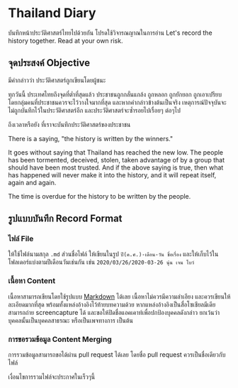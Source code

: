 # Thailand Diary
บันทึกหน้าประวัติศาสตร์ไทยไปด้วยกัน โปรดใช้วิจารณญาณในการอ่าน
Let's record the history together. Read at your own risk.

## จุดประสงค์ Objective
มีคำกล่าวว่า ประวัติศาสตร์ถูกเขียนโดยผู้ชนะ

ทุกวันนี้ ประเทศไทยถึงจุดที่ต่ำที่สุดแล้ว ประชาชนถูกกลั่นแกล้ง ถูกหลอก ถูกยักยอก ถูกเอาเปรียบ โดยกลุ่มคนที่ประชาชนควรจะไว้วางใจมากที่สุด
และหากคำกล่าวข้างต้นเป็นจริง เหตุการณ์ปัจจุบันจะไม่ถูกบันทึกไว้ในประวัติศาสตร์อีก และประวัติศาสตร์จะซ้ำรอยไปเรื่อยๆ ต่อๆไป

ถึงเวลาหรือยัง ที่เราจะบันทึกประวัติศาสตร์ของประชาชน

There is a saying, "the history is written by the winners."

It goes without saying that Thailand has reached the new low.
The people has been tormented, deceived, stolen, taken advantage of by a group that should have been most trusted.
And if the above saying is true, then what has happened will never make it into the history, and it will repeat itself, again and again.

The time is overdue for the history to be written by the people.

## รูปแบบบันทึก Record Format
### ไฟล์ File
ให้ใช้ไฟล์นามสกุล `.md` ส่วนชื่อไฟล์ ให้เขียนในรูป `ปี(ค.ศ.)-เดือน-วัน ชื่อเรื่อง` และให้เก็บไว้ในโฟลเดอร์แบ่งตามปีเดือนวันเช่นกัน เช่น `2020/03/26/2020-03-26 นุ่น เจน โบว์`

### เนื้อหา Content
เนื้อหาสามารถเขียนโดยใช้รูปแบบ [Markdown](https://guides.github.com/features/mastering-markdown/) ได้เลย
เนื้อหาไม่ควรมีความลำเอียง และควรเขียนให้ละเอียดมากที่สุด พร้อมทั้งแหล่งอ้างอิงไว้ท้ายบทความด้วย
หากแหล่งอ้างอิงเป็นสื่อโซเชียลมีเดีย สามารถถ่าย screencapture ได้ และขอให้ปิดชื่อแอคเคาท์เพื่อปกป้องบุคคลดังกล่าว ยกเว้นว่าบุคคลนั้นเป็นบุคคลสาธรณะ หรือเป็นเพจทางการ เป็นต้น

### การขอรวมข้อมูล Content Merging
การรวมข้อมูลสามารถขอได้ผ่าน pull request ได้เลย โดยชื่อ pull request ควรเป็นชื่อเดียวกับไฟล์

เงื่อนไขการรวมไฟล์จะประกาศในเร็วๆนี้
